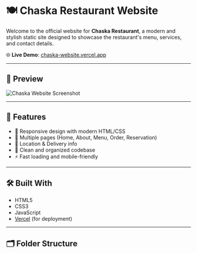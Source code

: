 # 🍽️ Chaska Restaurant Website

Welcome to the official website for **Chaska Restaurant**, a modern and stylish static site designed to showcase the restaurant's menu, services, and contact details.

🌐 **Live Demo**: [chaska-website.vercel.app](https://chaska-website.vercel.app)

---

## 📸 Preview

![Chaska Website Screenshot](https://chaska-website.vercel.app/img/banner.jpg) <!-- Update with actual image path -->

---

## 🚀 Features

- 🎨 Responsive design with modern HTML/CSS
- 🧭 Multiple pages (Home, About, Menu, Order, Reservation)
- 📍 Location & Delivery info
- 📝 Clean and organized codebase
- ⚡ Fast loading and mobile-friendly

---

## 🛠️ Built With

- HTML5
- CSS3
- JavaScript
- [Vercel](https://vercel.com/) (for deployment)

---

## 🗂️ Folder Structure

